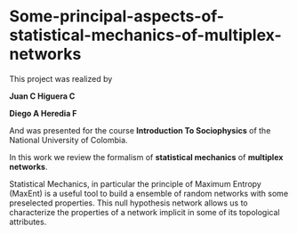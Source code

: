 # Some-principal-aspects-of-statistical-mechanics-of-multiplex-networks

This project was realized by 

**Juan C Higuera C**

**Diego A Heredia F**

And was presented for the course **Introduction To Sociophysics** of the National University of Colombia.

In this work we review the formalism of **statistical mechanics** of **multiplex networks**.

Statistical Mechanics, in particular the principle of Maximum Entropy (MaxEnt) is a useful tool to build a ensemble of random networks with some preselected properties. This null hypothesis network allows us to characterize the properties of a network implicit in some of its topological attributes.
